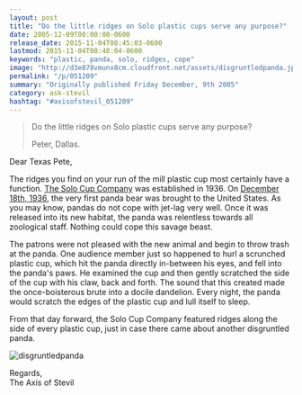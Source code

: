 ```yaml
---
layout: post
title: "Do the little ridges on Solo plastic cups serve any purpose?"
date: 2005-12-09T00:00:00-0600
release_date: 2015-11-04T08:45:03-0600
lastmod: 2015-11-04T08:48:04-0600
keywords: "plastic, panda, solo, ridges, cope"
image: "http://d3e878vmunx8cm.cloudfront.net/assets/disgruntledpanda.jpg"
permalink: "/p/051209"
summary: "Originally published Friday December, 9th 2005"
category: ask-stevil
hashtag: "#axisofstevil_051209"
---
```


[p01]: http://d3e878vmunx8cm.cloudfront.net/assets/disgruntledpanda.jpg "disgruntledpanda"
> Do the little ridges on Solo plastic cups serve any purpose?
> 
> Peter, Dallas.

Dear Texas Pete,

The ridges you find on your run of the mill plastic cup most certainly have a function. [The Solo Cup Company](http://www.solocup.com/ "The Solo Cup Company") was established in 1936. On [December 18th, 1936](http://www.brainyhistory.com/years/1936.html "December 18th, 1936"), the very first panda bear was brought to the United States. As you may know, pandas do not cope with jet-lag very well. Once it was released into its new habitat, the panda was relentless towards all zoological staff. Nothing could cope this savage beast.

The patrons were not pleased with the new animal and begin to throw trash at the panda. One audience member just so happened to hurl a scrunched plastic cup, which hit the panda directly in-between his eyes, and fell into the panda's paws. He examined the cup and then gently scratched the side of the cup with his claw, back and forth. The sound that this created made the once-boisterous brute into a docile dandelion. Every night, the panda would scratch the edges of the plastic cup and lull itself to sleep.

From that day forward, the Solo Cup Company featured ridges along the side of every plastic cup, just in case there came about another disgruntled panda.

![disgruntledpanda][p01]

Regards,  
The Axis of Stevil
